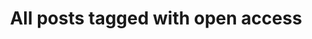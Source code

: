 ---
layout: tag
title: "All posts tagged with open access"
permalink: /weblog/tags/open-access/
taxonomy: open access
---